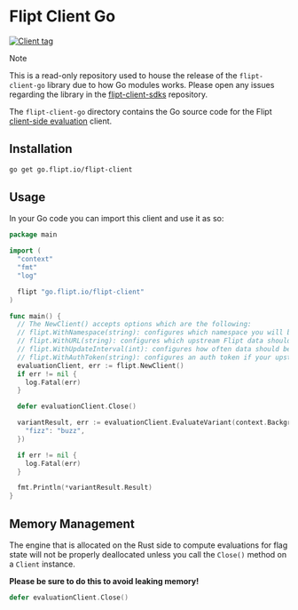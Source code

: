 # Flipt Client Go

[![Client tag](https://img.shields.io/github/v/tag/flipt-io/flipt-client-go?label=latest)](https://github.com/flipt-io/flipt-client-go)

> [!NOTE]
> This is a read-only repository used to house the release of the `flipt-client-go` library due to how Go modules works. Please open any issues regarding the library in the [flipt-client-sdks](https://github.com/flipt-io/flipt-client-sdks/) repository.

The `flipt-client-go` directory contains the Go source code for the Flipt [client-side evaluation](https://www.flipt.io/docs/integration/client) client.

## Installation

```bash
go get go.flipt.io/flipt-client
```

## Usage

In your Go code you can import this client and use it as so:

```go
package main

import (
  "context"
  "fmt"
  "log"

  flipt "go.flipt.io/flipt-client"
)

func main() {
  // The NewClient() accepts options which are the following:
  // flipt.WithNamespace(string): configures which namespace you will be making evaluations on
  // flipt.WithURL(string): configures which upstream Flipt data should be fetched from
  // flipt.WithUpdateInterval(int): configures how often data should be fetched from the upstream
  // flipt.WithAuthToken(string): configures an auth token if your upstream Flipt instance requires it
  evaluationClient, err := flipt.NewClient()
  if err != nil {
    log.Fatal(err)
  }

  defer evaluationClient.Close()

  variantResult, err := evaluationClient.EvaluateVariant(context.Background(), "flag1", "someentity", map[string]string{
    "fizz": "buzz",
  })

  if err != nil {
    log.Fatal(err)
  }

  fmt.Println(*variantResult.Result)
}
```

## Memory Management

The engine that is allocated on the Rust side to compute evaluations for flag state will not be properly deallocated unless you call the `Close()` method on a `Client` instance.

**Please be sure to do this to avoid leaking memory!**

```go
defer evaluationClient.Close()
```
